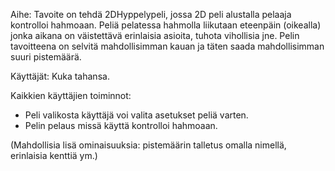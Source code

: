 ﻿Aihe: Tavoite on tehdä 2DHyppelypeli, jossa 2D peli alustalla pelaaja kontrolloi hahmoaan. Peliä pelatessa hahmolla liikutaan eteenpäin (oikealla) jonka aikana on väistettävä erinlaisia asioita, tuhota vihollisia jne. Pelin tavoitteena on selvitä mahdollisimman kauan ja täten saada mahdollisimman suuri pistemäärä.

Käyttäjät: Kuka tahansa.

Kaikkien käyttäjien toiminnot: 
* Peli valikosta käyttäjä voi valita asetukset peliä varten.
* Pelin pelaus missä käyttä kontrolloi hahmoaan.

(Mahdollisia lisä ominaisuuksia:
pistemäärin talletus omalla nimellä, erinlaisia kenttiä ym.)



